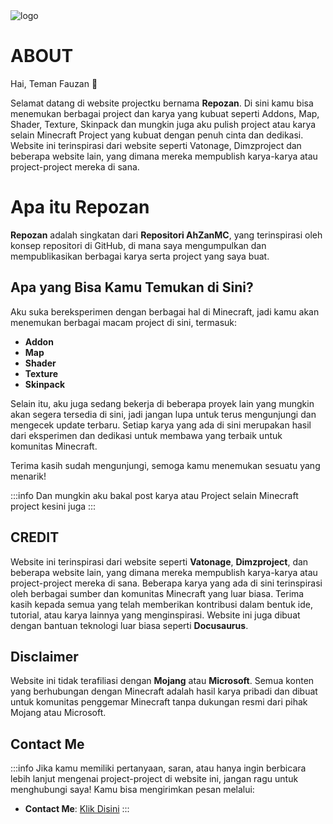 <div style={{ textAlign: 'center' }}>
  <img src="/img/repozan-logo.png" alt="logo" style={{ width: '75%' }} />
</div>

# ABOUT

Hai, Teman Fauzan 👋

Selamat datang di website projectku bernama **Repozan**. Di sini kamu bisa menemukan berbagai project dan karya yang kubuat seperti Addons, Map, Shader, Texture, Skinpack dan mungkin juga aku pulish project atau karya selain Minecraft Project yang kubuat dengan penuh cinta dan dedikasi. Website ini terinspirasi dari website seperti Vatonage, Dimzproject dan beberapa website lain, yang dimana mereka mempublish karya-karya atau project-project mereka di sana.

# Apa itu Repozan

**Repozan** adalah singkatan dari **Repositori AhZanMC**, yang terinspirasi oleh konsep repositori di GitHub, di mana saya mengumpulkan dan mempublikasikan berbagai karya serta project yang saya buat.

## Apa yang Bisa Kamu Temukan di Sini?

Aku suka bereksperimen dengan berbagai hal di Minecraft, jadi kamu akan menemukan berbagai macam project di sini, termasuk:

- **Addon**
- **Map**
- **Shader**
- **Texture**
- **Skinpack**

Selain itu, aku juga sedang bekerja di beberapa proyek lain yang mungkin akan segera tersedia di sini, jadi jangan lupa untuk terus mengunjungi dan mengecek update terbaru. Setiap karya yang ada di sini merupakan hasil dari eksperimen dan dedikasi untuk membawa yang terbaik untuk komunitas Minecraft.

Terima kasih sudah mengunjungi, semoga kamu menemukan sesuatu yang menarik!

:::info
Dan mungkin aku bakal post karya atau Project selain Minecraft project kesini juga
:::

## CREDIT

Website ini terinspirasi dari website seperti **Vatonage**, **Dimzproject**, dan beberapa website lain, yang dimana mereka mempublish karya-karya atau project-project mereka di sana. Beberapa karya yang ada di sini terinspirasi oleh berbagai sumber dan komunitas Minecraft yang luar biasa. Terima kasih kepada semua yang telah memberikan kontribusi dalam bentuk ide, tutorial, atau karya lainnya yang menginspirasi. Website ini juga dibuat dengan bantuan teknologi luar biasa seperti **Docusaurus**.

## Disclaimer

Website ini tidak terafiliasi dengan **Mojang** atau **Microsoft**. Semua konten yang berhubungan dengan Minecraft adalah hasil karya pribadi dan dibuat untuk komunitas penggemar Minecraft tanpa dukungan resmi dari pihak Mojang atau Microsoft.

## Contact Me
:::info
Jika kamu memiliki pertanyaan, saran, atau hanya ingin berbicara lebih lanjut mengenai project-project di website ini, jangan ragu untuk menghubungi saya! Kamu bisa mengirimkan pesan melalui:
* **Contact Me**: [Klik Disini](https://ahzanmc.my.id/contact)
:::